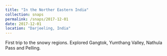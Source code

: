 ```yaml
---
title: "In the Norther Eastern India"
collection: snaps
permalink: /snaps/2017-12-01
date: 2017-12-01
location: "Darjeeling, India"
---
```


First trip to the snowy regions. Explored Gangtok, Yumthang Valley, Nathula Pass and Pelling. 
